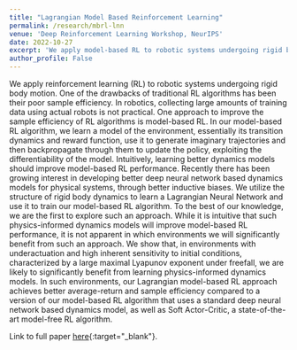 ```yaml
---
title: "Lagrangian Model Based Reinforcement Learning"
permalink: /research/mbrl-lnn
venue: 'Deep Reinforcement Learning Workshop, NeurIPS'
date: 2022-10-27
excerpt: 'We apply model-based RL to robotic systems undergoing rigid body motion. We utilize the structure of rigid body dynamics to learn a Lagrangian Neural Network and use it to train our model-based RL algorithm. This work was accepted at the Deep Reinforcement Learning Workshop, NeurIPS 2022.'
author_profile: False
---
```

<!-- This is joint work with [Prof. Balaraman Ravindran](https://www.cse.iitm.ac.in/~ravi/){:target="_blank"}. -->
We apply reinforcement learning (RL) to robotic systems undergoing rigid body motion. One of the drawbacks of traditional RL algorithms has been their poor 
sample efficiency. In robotics, collecting large amounts of training data using actual robots is not practical. One approach to improve the sample 
efficiency of RL algorithms is model-based RL. In our model-based RL algorithm, we learn a model of the environment, essentially its transition dynamics 
and reward function, use it to generate imaginary trajectories and then backpropagate through them to update the policy, exploiting the differentiability 
of the model. Intuitively, learning better dynamics models should improve model-based RL performance. Recently there has been growing interest in 
developing better deep neural network based dynamics models for physical systems, through better inductive biases. We utilize the structure of rigid body 
dynamics to learn a Lagrangian Neural Network and use it to train our model-based RL algorithm. To the best of our knowledge, we are the first to explore 
such an approach. While it is intuitive that such physics-informed dynamics models will improve model-based RL performance, it is not apparent in which 
environments we will significantly benefit from such an approach. We show that, in environments with underactuation and high inherent sensitivity to 
initial conditions, characterized by a large maximal Lyapunov exponent under freefall, we are likely to significantly benefit from learning 
physics-informed dynamics models. In such environments, our Lagrangian model-based RL approach achieves better average-return and sample efficiency 
compared to a version of our model-based RL algorithm that uses a standard deep neural network based dynamics model, as well as Soft Actor-Critic, a 
state-of-the-art model-free RL algorithm.

Link to full paper [here](https://adi3e08.github.io/files/Lagrangian_Model_Based_RL.pdf){:target="_blank"}.
